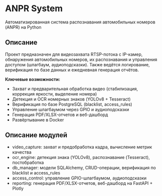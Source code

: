 # ANPR System
Автоматизированная система распознавания автомобильных номеров (ANPR) на Python

## Описание
Проект предназначен для видеозахвата RTSP-потока с IP-камер, обнаружения автомобильных номеров, их распознавания и управления доступом (шлагбаум, аудиоподсказки). Также ведётся логирование, верификация по базе данных и ежедневная генерация отчётов.

**Ключевые возможности:**
- Захват и предварительная обработка видео (стабилизация, коррекция яркости, выделение номера)
- Детекция и OCR номерных знаков (YOLOv8 + Tesseract)
- Верификация по базе PostgreSQL (blacklist, access_rules)
- Управление шлагбаумом через GPIO и аудиоподсказки
- Генерация PDF/XLSX-отчетов и веб-дашборд
- Развёртывание в Docker

## Описание модулей
- video_capture: захват и предобработка кадра, вычисление метрик качества
- ocr_engine: детекция знака (YOLOv8), распознавание (Tesseract), постобработка
- db_manager: модели SQLAlchemy, CRUD-операции, верификация по blacklist и access_rules
- access_control: управление GPIO-шлагбаумом, аудиоподсказки
- reporting: генерация PDF/XLSX-отчетов, веб-дашборд на FastAPI + Plotly
